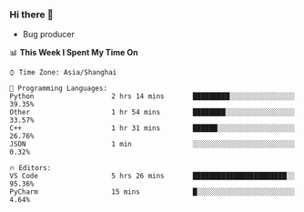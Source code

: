 ### Hi there 👋
* Bug producer
<!--START_SECTION:waka-->
📊 **This Week I Spent My Time On** 

```text
⌚︎ Time Zone: Asia/Shanghai

💬 Programming Languages: 
Python                   2 hrs 14 mins       █████████░░░░░░░░░░░░░░░░   39.35% 
Other                    1 hr 54 mins        ████████░░░░░░░░░░░░░░░░░   33.57% 
C++                      1 hr 31 mins        ██████░░░░░░░░░░░░░░░░░░░   26.76% 
JSON                     1 min               ░░░░░░░░░░░░░░░░░░░░░░░░░   0.32%

🔥 Editors: 
VS Code                  5 hrs 26 mins       ███████████████████████░░   95.36% 
PyCharm                  15 mins             █░░░░░░░░░░░░░░░░░░░░░░░░   4.64%

```


<!--END_SECTION:waka-->
